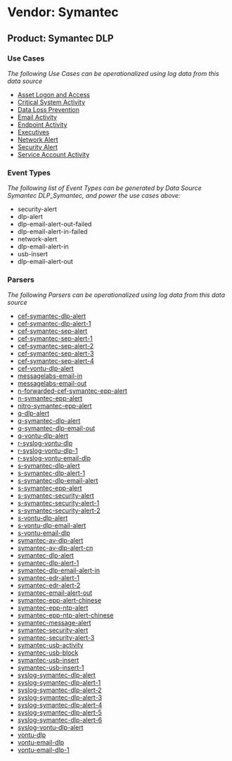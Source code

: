 Vendor: Symantec
================
Product: Symantec DLP
---------------------

### Use Cases

_The following Use Cases can be operationalized using log data from this data source_

* [Asset Logon and Access](../UseCases/usecase_asset_logon_and_access.md)
* [Critical System Activity](../UseCases/usecase_critical_system_activity.md)
* [Data Loss Prevention](../UseCases/usecase_data_loss_prevention.md)
* [Email Activity](../UseCases/usecase_email_activity.md)
* [Endpoint Activity](../UseCases/usecase_endpoint_activity.md)
* [Executives](../UseCases/usecase_executives.md)
* [Network Alert](../UseCases/usecase_network_alert.md)
* [Security Alert](../UseCases/usecase_security_alert.md)
* [Service Account Activity](../UseCases/usecase_service_account_activity.md)


### Event Types

_The following list of Event Types can be generated by Data Source Symantec DLP_Symantec, and power the use cases above:_

- security-alert
- dlp-alert
- dlp-email-alert-out-failed
- dlp-email-alert-in-failed
- network-alert
- dlp-email-alert-in
- usb-insert
- dlp-email-alert-out


### Parsers

_The following Parsers can be operationalized using log data from this data source_

* [cef-symantec-dlp-alert](../Parsers/parserContent_cef-symantec-dlp-alert.md)
* [cef-symantec-dlp-alert-1](../Parsers/parserContent_cef-symantec-dlp-alert-1.md)
* [cef-symantec-sep-alert](../Parsers/parserContent_cef-symantec-sep-alert.md)
* [cef-symantec-sep-alert-1](../Parsers/parserContent_cef-symantec-sep-alert-1.md)
* [cef-symantec-sep-alert-2](../Parsers/parserContent_cef-symantec-sep-alert-2.md)
* [cef-symantec-sep-alert-3](../Parsers/parserContent_cef-symantec-sep-alert-3.md)
* [cef-symantec-sep-alert-4](../Parsers/parserContent_cef-symantec-sep-alert-4.md)
* [cef-vontu-dlp-alert](../Parsers/parserContent_cef-vontu-dlp-alert.md)
* [messagelabs-email-in](../Parsers/parserContent_messagelabs-email-in.md)
* [messagelabs-email-out](../Parsers/parserContent_messagelabs-email-out.md)
* [n-forwarded-cef-symantec-epp-alert](../Parsers/parserContent_n-forwarded-cef-symantec-epp-alert.md)
* [n-symantec-epp-alert](../Parsers/parserContent_n-symantec-epp-alert.md)
* [nitro-symantec-epp-alert](../Parsers/parserContent_nitro-symantec-epp-alert.md)
* [q-dlp-alert](../Parsers/parserContent_q-dlp-alert.md)
* [q-symantec-dlp-alert](../Parsers/parserContent_q-symantec-dlp-alert.md)
* [q-symantec-dlp-email-out](../Parsers/parserContent_q-symantec-dlp-email-out.md)
* [q-vontu-dlp-alert](../Parsers/parserContent_q-vontu-dlp-alert.md)
* [r-syslog-vontu-dlp](../Parsers/parserContent_r-syslog-vontu-dlp.md)
* [r-syslog-vontu-dlp-1](../Parsers/parserContent_r-syslog-vontu-dlp-1.md)
* [r-syslog-vontu-email-dlp](../Parsers/parserContent_r-syslog-vontu-email-dlp.md)
* [s-symantec-dlp-alert](../Parsers/parserContent_s-symantec-dlp-alert.md)
* [s-symantec-dlp-alert-1](../Parsers/parserContent_s-symantec-dlp-alert-1.md)
* [s-symantec-dlp-email-alert](../Parsers/parserContent_s-symantec-dlp-email-alert.md)
* [s-symantec-epp-alert](../Parsers/parserContent_s-symantec-epp-alert.md)
* [s-symantec-security-alert](../Parsers/parserContent_s-symantec-security-alert.md)
* [s-symantec-security-alert-1](../Parsers/parserContent_s-symantec-security-alert-1.md)
* [s-symantec-security-alert-2](../Parsers/parserContent_s-symantec-security-alert-2.md)
* [s-vontu-dlp-alert](../Parsers/parserContent_s-vontu-dlp-alert.md)
* [s-vontu-dlp-email-alert](../Parsers/parserContent_s-vontu-dlp-email-alert.md)
* [s-vontu-email-dlp](../Parsers/parserContent_s-vontu-email-dlp.md)
* [symantec-av-dlp-alert](../Parsers/parserContent_symantec-av-dlp-alert.md)
* [symantec-av-dlp-alert-cn](../Parsers/parserContent_symantec-av-dlp-alert-cn.md)
* [symantec-dlp-alert](../Parsers/parserContent_symantec-dlp-alert.md)
* [symantec-dlp-alert-1](../Parsers/parserContent_symantec-dlp-alert-1.md)
* [symantec-dlp-email-alert-in](../Parsers/parserContent_symantec-dlp-email-alert-in.md)
* [symantec-edr-alert-1](../Parsers/parserContent_symantec-edr-alert-1.md)
* [symantec-edr-alert-2](../Parsers/parserContent_symantec-edr-alert-2.md)
* [symantec-email-alert-out](../Parsers/parserContent_symantec-email-alert-out.md)
* [symantec-epp-alert-chinese](../Parsers/parserContent_symantec-epp-alert-chinese.md)
* [symantec-epp-ntp-alert](../Parsers/parserContent_symantec-epp-ntp-alert.md)
* [symantec-epp-ntp-alert-chinese](../Parsers/parserContent_symantec-epp-ntp-alert-chinese.md)
* [symantec-message-alert](../Parsers/parserContent_symantec-message-alert.md)
* [symantec-security-alert](../Parsers/parserContent_symantec-security-alert.md)
* [symantec-security-alert-3](../Parsers/parserContent_symantec-security-alert-3.md)
* [symantec-usb-activity](../Parsers/parserContent_symantec-usb-activity.md)
* [symantec-usb-block](../Parsers/parserContent_symantec-usb-block.md)
* [symantec-usb-insert](../Parsers/parserContent_symantec-usb-insert.md)
* [symantec-usb-insert-1](../Parsers/parserContent_symantec-usb-insert-1.md)
* [syslog-symantec-dlp-alert](../Parsers/parserContent_syslog-symantec-dlp-alert.md)
* [syslog-symantec-dlp-alert-1](../Parsers/parserContent_syslog-symantec-dlp-alert-1.md)
* [syslog-symantec-dlp-alert-2](../Parsers/parserContent_syslog-symantec-dlp-alert-2.md)
* [syslog-symantec-dlp-alert-3](../Parsers/parserContent_syslog-symantec-dlp-alert-3.md)
* [syslog-symantec-dlp-alert-4](../Parsers/parserContent_syslog-symantec-dlp-alert-4.md)
* [syslog-symantec-dlp-alert-5](../Parsers/parserContent_syslog-symantec-dlp-alert-5.md)
* [syslog-symantec-dlp-alert-6](../Parsers/parserContent_syslog-symantec-dlp-alert-6.md)
* [syslog-vontu-dlp-alert](../Parsers/parserContent_syslog-vontu-dlp-alert.md)
* [vontu-dlp](../Parsers/parserContent_vontu-dlp.md)
* [vontu-email-dlp](../Parsers/parserContent_vontu-email-dlp.md)
* [vontu-email-dlp-1](../Parsers/parserContent_vontu-email-dlp-1.md)
